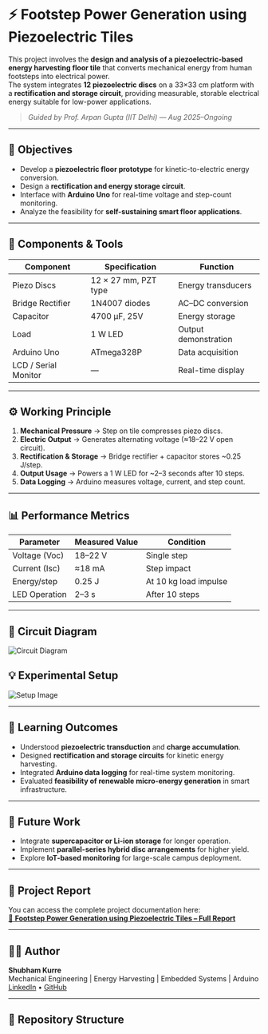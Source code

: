# ⚡ Footstep Power Generation using Piezoelectric Tiles

This project involves the **design and analysis of a piezoelectric-based energy harvesting floor tile** that converts mechanical energy from human footsteps into electrical power.  
The system integrates **12 piezoelectric discs** on a 33×33 cm platform with a **rectification and storage circuit**, providing measurable, storable electrical energy suitable for low-power applications.

> _Guided by Prof. Arpan Gupta (IIT Delhi) — Aug 2025–Ongoing_

---

## 🎯 Objectives
- Develop a **piezoelectric floor prototype** for kinetic-to-electric energy conversion.
- Design a **rectification and energy storage circuit**.
- Interface with **Arduino Uno** for real-time voltage and step-count monitoring.
- Analyze the feasibility for **self-sustaining smart floor applications**.

---

## 🧰 Components & Tools
| Component | Specification | Function |
|------------|---------------|-----------|
| Piezo Discs | 12 × 27 mm, PZT type | Energy transducers |
| Bridge Rectifier | 1N4007 diodes | AC–DC conversion |
| Capacitor | 4700 µF, 25V | Energy storage |
| Load | 1 W LED | Output demonstration |
| Arduino Uno | ATmega328P | Data acquisition |
| LCD / Serial Monitor | — | Real-time display |

---

## ⚙️ Working Principle

1. **Mechanical Pressure** → Step on tile compresses piezo discs.  
2. **Electric Output** → Generates alternating voltage (≈18–22 V open circuit).  
3. **Rectification & Storage** → Bridge rectifier + capacitor stores ~0.25 J/step.  
4. **Output Usage** → Powers a 1 W LED for ~2–3 seconds after 10 steps.  
5. **Data Logging** → Arduino measures voltage, current, and step count.

---

## 📊 Performance Metrics

| Parameter | Measured Value | Condition |
|------------|----------------|------------|
| Voltage (Voc) | 18–22 V | Single step |
| Current (Isc) | ≈18 mA | Step impact |
| Energy/step | 0.25 J | At 10 kg load impulse |
| LED Operation | 2–3 s | After 10 steps |

---

## 🧩 Circuit Diagram
![Circuit Diagram](Results/piezo_circuit.png)

## 💡 Experimental Setup
![Setup Image](Results/piezo_tile_setup.png)

---

## 🧠 Learning Outcomes
- Understood **piezoelectric transduction** and **charge accumulation**.
- Designed **rectification and storage circuits** for kinetic energy harvesting.
- Integrated **Arduino data logging** for real-time system monitoring.
- Evaluated **feasibility of renewable micro-energy generation** in smart infrastructure.

---

## 🧭 Future Work
- Integrate **supercapacitor or Li-ion storage** for longer operation.
- Implement **parallel-series hybrid disc arrangements** for higher yield.
- Explore **IoT-based monitoring** for large-scale campus deployment.

---


## 📄 Project Report

You can access the complete project documentation here:  
[📘 **Footstep Power Generation using Piezoelectric Tiles – Full Report**](Footstep_Power_Generation_Using_Piezoelectric_Report.pdf)

---

## 👨‍💻 Author
**Shubham Kurre**  
Mechanical Engineering | Energy Harvesting | Embedded Systems | Arduino  
[LinkedIn](https://linkedin.com/in/) • [GitHub](https://github.com/shubhamkurre)

---

## 📂 Repository Structure
